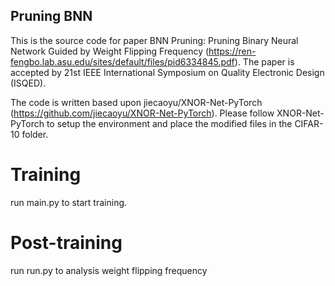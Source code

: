 ## Pruning BNN

This is the source code for paper BNN Pruning: Pruning Binary Neural Network Guided by Weight
Flipping Frequency (https://ren-fengbo.lab.asu.edu/sites/default/files/pid6334845.pdf). The paper is accepted by 21st IEEE International Symposium on Quality Electronic Design (ISQED).

The code is written based upon jiecaoyu/XNOR-Net-PyTorch (https://github.com/jiecaoyu/XNOR-Net-PyTorch). Please follow XNOR-Net-PyTorch to setup the environment and place the modified files in the CIFAR-10 folder. 

# Training
run main.py to start training. 

# Post-training 
run run.py to analysis weight flipping frequency
